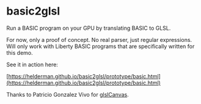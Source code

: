 # basic2glsl
Run a BASIC program on your GPU by translating BASIC to GLSL.

For now, only a proof of concept. No real parser, just regular expressions.
Will only work with Liberty BASIC programs that are specifically written for this demo.

See it in action here:

[https://helderman.github.io/basic2glsl/prototype/basic.html](https://helderman.github.io/basic2glsl/prototype/basic.html)

Thanks to Patricio Gonzalez Vivo for
[glslCanvas](https://github.com/patriciogonzalezvivo/glslCanvas).
